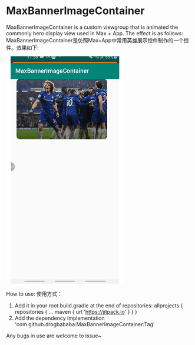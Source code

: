 MaxBannerImageContainer
=====

MaxBannerImageContainer is a custom viewgroup that is animated the commonly hero display view used in Max + App. The effect is as follows:
MaxBannerImageContainer是仿照Max+App中常用英雄展示控件制作的一个控件。效果如下:

![](/show.gif)

How to use:
使用方式：
1. Add it in your root build.gradle at the end of repositories:
    	allprojects {
    		repositories {
    			...
    			maven { url 'https://jitpack.io' }
    		}
    	}
2. Add the dependency
    implementation 'com.github.drogbababa:MaxBannerImageContainer:Tag'
    
Any bugs in use are welcome to issue~